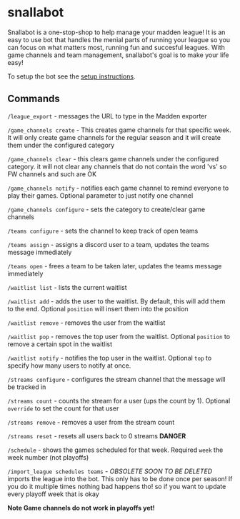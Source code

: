 # snallabot

Snallabot is a one-stop-shop to help manage your madden league! It is an easy to use bot that handles the menial parts of running your league so you can focus on what matters most, running fun and succesful leagues. With game channels and team management, snallabot's goal is to make your life easy! 

To setup the bot see the [setup instructions](setup.md).

## Commands

`/league_export` - messages the URL to type in the Madden exporter

`/game_channels create` - This creates game channels for that specific week. It will only create game channels for the regular season and it will create them under the configured category

`/game_channels clear` - this clears game channels under the configured category. it will not clear any channels that do not contain the word 'vs' so FW channels and such are OK

`/game_channels notify` - notifies each game channel to remind everyone to play their games. Optional parameter to just notify one channel

`/game_channels configure` - sets the category to create/clear game channels

`/teams configure` - sets the channel to keep track of open teams

`/teams assign` - assigns a discord user to a team, updates the teams message immediately

`/teams open` - frees a team to be taken later, updates the teams message immediately

`/waitlist list` - lists the current waitlist

`/waitlist add` - adds the user to the waitlist. By default, this will add them to the end. Optional `position` will insert them into the position

`/waitlist remove` - removes the user from the waitlist

`/waitlist pop` - removes the top user from the waitlist. Optional `position` to remove a certain spot in the waitlist

`/waitlist notify` - notifies the top user in the waitlist. Optional `top` to specify how many users to notify at once.

`/streams configure` - configures the stream channel that the message will be tracked in

`/streams count` - counts the stream for a user (ups the count by 1). Optional `override` to set the count for that user

`/streams remove` - removes a user from the stream count

`/streams reset` - resets all users back to 0 streams **DANGER**

`/schedule` - shows the games scheduled for that week. Required `week` the week number (not playoffs)

`/import_league schedules teams` - *OBSOLETE SOON TO BE DELETED* imports the league into the bot. This only has to be done once per season! If you do it multiple times nothing bad happens tho! so if you want to update every playoff week that is okay

**Note Game channels do not work in playoffs yet!**
